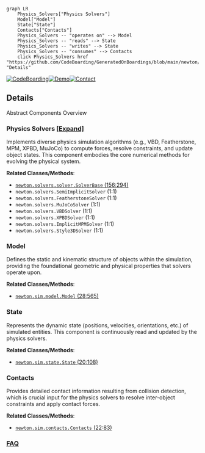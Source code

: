 ```mermaid
graph LR
    Physics_Solvers["Physics Solvers"]
    Model["Model"]
    State["State"]
    Contacts["Contacts"]
    Physics_Solvers -- "operates on" --> Model
    Physics_Solvers -- "reads" --> State
    Physics_Solvers -- "writes" --> State
    Physics_Solvers -- "consumes" --> Contacts
    click Physics_Solvers href "https://github.com/CodeBoarding/GeneratedOnBoardings/blob/main/newton/Physics_Solvers.md" "Details"
```

[![CodeBoarding](https://img.shields.io/badge/Generated%20by-CodeBoarding-9cf?style=flat-square)](https://github.com/CodeBoarding/GeneratedOnBoardings)[![Demo](https://img.shields.io/badge/Try%20our-Demo-blue?style=flat-square)](https://www.codeboarding.org/demo)[![Contact](https://img.shields.io/badge/Contact%20us%20-%20contact@codeboarding.org-lightgrey?style=flat-square)](mailto:contact@codeboarding.org)

## Details

Abstract Components Overview

### Physics Solvers [[Expand]](./Physics_Solvers.md)
Implements diverse physics simulation algorithms (e.g., VBD, Featherstone, MPM, XPBD, MuJoCo) to compute forces, resolve constraints, and update object states. This component embodies the core numerical methods for evolving the physical system.


**Related Classes/Methods**:

- <a href="https://github.com/newton-physics/newton/blob/main/newton/solvers/solver.py#L156-L294" target="_blank" rel="noopener noreferrer">`newton.solvers.solver.SolverBase` (156:294)</a>
- `newton.solvers.SemiImplicitSolver` (1:1)
- `newton.solvers.FeatherstoneSolver` (1:1)
- `newton.solvers.MuJoCoSolver` (1:1)
- `newton.solvers.VBDSolver` (1:1)
- `newton.solvers.XPBDSolver` (1:1)
- `newton.solvers.ImplicitMPMSolver` (1:1)
- `newton.solvers.Style3DSolver` (1:1)


### Model
Defines the static and kinematic structure of objects within the simulation, providing the foundational geometric and physical properties that solvers operate upon.


**Related Classes/Methods**:

- <a href="https://github.com/newton-physics/newton/blob/main/newton/sim/model.py#L28-L565" target="_blank" rel="noopener noreferrer">`newton.sim.model.Model` (28:565)</a>


### State
Represents the dynamic state (positions, velocities, orientations, etc.) of simulated entities. This component is continuously read and updated by the physics solvers.


**Related Classes/Methods**:

- <a href="https://github.com/newton-physics/newton/blob/main/newton/sim/state.py#L20-L108" target="_blank" rel="noopener noreferrer">`newton.sim.state.State` (20:108)</a>


### Contacts
Provides detailed contact information resulting from collision detection, which is crucial input for the physics solvers to resolve inter-object constraints and apply contact forces.


**Related Classes/Methods**:

- <a href="https://github.com/newton-physics/newton/blob/main/newton/sim/contacts.py#L22-L83" target="_blank" rel="noopener noreferrer">`newton.sim.contacts.Contacts` (22:83)</a>




### [FAQ](https://github.com/CodeBoarding/GeneratedOnBoardings/tree/main?tab=readme-ov-file#faq)